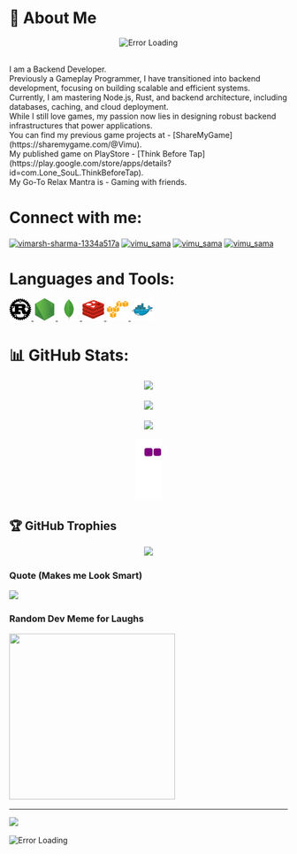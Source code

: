# 💫 About Me  

<p align="center">
  <img src="https://media1.giphy.com/media/v1.Y2lkPTc5MGI3NjExYjQ5d3R3dmFyNjNpbjJ3eHNpbWI1aWxpdTZzdm8xNHJoMzd5aTJ6MyZlcD12MV9pbnRlcm5hbF9naWZfYnlfaWQmY3Q9Zw/ko7twHhomhk8E/giphy.gif" alt="Error Loading" />
</p>

<br>  
I am a Backend Developer.<br>Previously a Gameplay Programmer, I have transitioned into backend development, focusing on building scalable and efficient systems.<br>Currently, I am mastering Node.js, Rust, and backend architecture, including databases, caching, and cloud deployment.<br>While I still love games, my passion now lies in designing robust backend infrastructures that power applications.<br>You can find my previous game projects at - [ShareMyGame](https://sharemygame.com/@Vimu).<br>My published game on PlayStore - [Think Before Tap](https://play.google.com/store/apps/details?id=com.Lone_SouL.ThinkBeforeTap).<br>My Go-To Relax Mantra is - Gaming with friends.  

<h1 align="left">Connect with me:</h1>  
<p align="left">  
<a href="https://linkedin.com/in/vimarsh-sharma-1334a517a" target="blank"><img align="center" src="https://raw.githubusercontent.com/rahuldkjain/github-profile-readme-generator/master/src/images/icons/Social/linked-in-alt.svg" alt="vimarsh-sharma-1334a517a" height="30" width="40" /></a>  
<a href="https://www.hackerrank.com/vimu_sama" target="blank"><img align="center" src="https://raw.githubusercontent.com/rahuldkjain/github-profile-readme-generator/master/src/images/icons/Social/hackerrank.svg" alt="vimu_sama" height="30" width="40" /></a>  
<a href="https://www.leetcode.com/vimu_sama" target="blank"><img align="center" src="https://raw.githubusercontent.com/rahuldkjain/github-profile-readme-generator/master/src/images/icons/Social/leet-code.svg" alt="vimu_sama" height="30" width="40" /></a>  
<a href="https://auth.geeksforgeeks.org/user/vimu_sama" target="blank"><img align="center" src="https://raw.githubusercontent.com/rahuldkjain/github-profile-readme-generator/master/src/images/icons/Social/geeks-for-geeks.svg" alt="vimu_sama" height="30" width="40" /></a>  
</p>  

<h1 align="left">Languages and Tools:</h1>  
<p align="left">  
<a href="https://www.rust-lang.org/" target="_blank" rel="noreferrer"> <img src="https://raw.githubusercontent.com/devicons/devicon/master/icons/rust/rust-plain.svg" alt="rust" width="40" height="40"/> </a>  
<a href="https://nodejs.org/" target="_blank" rel="noreferrer"> <img src="https://raw.githubusercontent.com/devicons/devicon/master/icons/nodejs/nodejs-original.svg" alt="nodejs" width="40" height="40"/> </a>  
<a href="https://www.mongodb.com/" target="_blank" rel="noreferrer"> <img src="https://raw.githubusercontent.com/devicons/devicon/master/icons/mongodb/mongodb-original.svg" alt="mongodb" width="40" height="40"/> </a>  
<a href="https://redis.io/" target="_blank" rel="noreferrer"> <img src="https://raw.githubusercontent.com/devicons/devicon/master/icons/redis/redis-original.svg" alt="redis" width="40" height="40"/> </a>  
<a href="https://aws.amazon.com/" target="_blank" rel="noreferrer"> <img src="https://raw.githubusercontent.com/devicons/devicon/master/icons/amazonwebservices/amazonwebservices-original.svg" alt="aws" width="40" height="40"/> </a>  
<a href="https://www.docker.com/" target="_blank" rel="noreferrer"> <img src="https://raw.githubusercontent.com/devicons/devicon/master/icons/docker/docker-original.svg" alt="docker" width="40" height="40"/> </a>  
</p>  

# 📊 GitHub Stats:  
<center>  

![](https://github-readme-stats.vercel.app/api?username=Vimu-Sama&theme=blue-green&hide_border=false&include_all_commits=false&count_private=false)<br/>  
![](https://github-readme-streak-stats.herokuapp.com/?user=Vimu-Sama&theme=blue-green&hide_border=false)<br/>  
![](https://github-readme-stats.vercel.app/api/top-langs/?username=Vimu-Sama&theme=blue-green&hide_border=false&include_all_commits=false&count_private=false&layout=compact)  

![Error Loading](https://github.com/Vimu-Sama/Vimu-Sama/blob/output/github-contribution-grid-snake.gif)  

</center>  

## 🏆 GitHub Trophies  
<center>  

![](https://github-profile-trophy.vercel.app/?username=Vimu-Sama&theme=juicyfresh&no-frame=true&bg=true&margin-w=4)  

</center>  

### Quote (Makes me Look Smart)  
![](https://quotes-github-readme.vercel.app/api?type=horizontal&theme=dark)  

### Random Dev Meme for Laughs  
<img src="https://random-memer.herokuapp.com/" height= "300px" width="300px"/>  

---  
[![](https://visitcount.itsvg.in/api?id=Vimu-Sama&icon=1&color=0)](https://visitcount.itsvg.in)  

![Error Loading](https://media3.giphy.com/media/v1.Y2lkPTc5MGI3NjExdWp2eGhzOHZwY2J5enhrNThtNTFndmZpOWFyZW5obzI2a2N1ZmF3bSZlcD12MV9pbnRlcm5hbF9naWZfYnlfaWQmY3Q9Zw/CcwLAV11cALh3OuEJ5/giphy.gif)  

